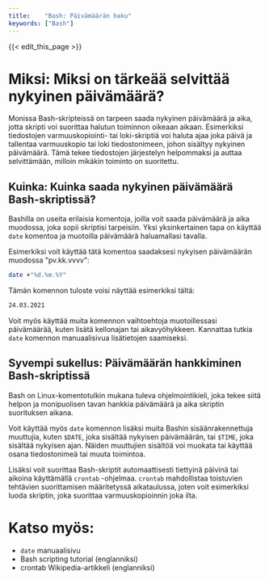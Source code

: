 ```yaml
---
title:    "Bash: Päivämäärän haku"
keywords: ["Bash"]
---
```


{{< edit_this_page >}}

# Miksi: Miksi on tärkeää selvittää nykyinen päivämäärä?

Monissa Bash-skripteissä on tarpeen saada nykyinen päivämäärä ja aika, jotta skripti voi suorittaa halutun toiminnon oikeaan aikaan. Esimerkiksi tiedostojen varmuuskopiointi- tai loki-skriptiä voi haluta ajaa joka päivä ja tallentaa varmuuskopio tai loki tiedostonimeen, johon sisältyy nykyinen päivämäärä. Tämä tekee tiedostojen järjestelyn helpommaksi ja auttaa selvittämään, milloin mikäkin toiminto on suoritettu.

## Kuinka: Kuinka saada nykyinen päivämäärä Bash-skriptissä?

Bashilla on useita erilaisia komentoja, joilla voit saada päivämäärä ja aika muodossa, joka sopii skriptisi tarpeisiin. Yksi yksinkertainen tapa on käyttää `date` komentoa ja muotoilla päivämäärä haluamallasi tavalla.

Esimerkiksi voit käyttää tätä komentoa saadaksesi nykyisen päivämäärän muodossa "pv.kk.vvvv":

```Bash
date +"%d.%m.%Y"
```

Tämän komennon tuloste voisi näyttää esimerkiksi tältä:

```Bash
24.03.2021
```

Voit myös käyttää muita komennon vaihtoehtoja muotoillessasi päivämäärää, kuten lisätä kellonajan tai aikavyöhykkeen. Kannattaa tutkia `date` komennon manuaalisivua lisätietojen saamiseksi.

## Syvempi sukellus: Päivämäärän hankkiminen Bash-skriptissä

Bash on Linux-komentotulkin mukana tuleva ohjelmointikieli, joka tekee siitä helpon ja monipuolisen tavan hankkia päivämäärä ja aika skriptin suorituksen aikana.

Voit käyttää myös `date` komennon lisäksi muita Bashin sisäänrakennettuja muuttujia, kuten `$DATE`, joka sisältää nykyisen päivämäärän, tai `$TIME`, joka sisältää nykyisen ajan. Näiden muuttujien sisältöä voi muokata tai käyttää osana tiedostonimeä tai muuta toimintoa.

Lisäksi voit suorittaa Bash-skriptit automaattisesti tiettyinä päivinä tai aikoina käyttämällä `crontab` -ohjelmaa. `crontab` mahdollistaa toistuvien tehtävien suorittamisen määritetyssä aikataulussa, joten voit esimerkiksi luoda skriptin, joka suorittaa varmuuskopioinnin joka ilta.

# Katso myös:

- `date` manuaalisivu
- Bash scripting tutorial (englanniksi)
- crontab Wikipedia-artikkeli (englanniksi)